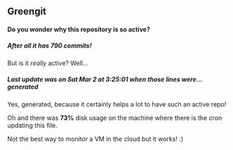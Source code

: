 ## Greengit

#### Do you wonder why this repository is so active?

##### After all it has 790 commits!

But is it *really* active? Well...

##### Last update was on Sat Mar 2 at 3:25:01 when those lines were... generated

Yes, generated, because it certainly helps a lot to have such an active repo!

Oh and there was **73%** disk usage on the machine
where there is the cron updating this file.

Not the best way to monitor a VM in the cloud but it works! :)
